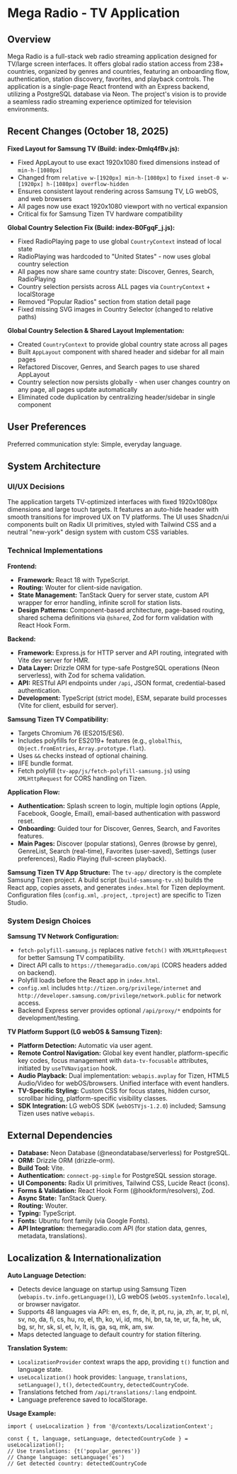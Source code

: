 # Mega Radio - TV Application

## Overview

Mega Radio is a full-stack web radio streaming application designed for TV/large screen interfaces. It offers global radio station access from 238+ countries, organized by genres and countries, featuring an onboarding flow, authentication, station discovery, favorites, and playback controls. The application is a single-page React frontend with an Express backend, utilizing a PostgreSQL database via Neon. The project's vision is to provide a seamless radio streaming experience optimized for television environments.

## Recent Changes (October 18, 2025)

**Fixed Layout for Samsung TV (Build: index-DmIq4fBv.js):**
- Fixed AppLayout to use exact 1920x1080 fixed dimensions instead of `min-h-[1080px]`
- Changed from `relative w-[1920px] min-h-[1080px]` to `fixed inset-0 w-[1920px] h-[1080px] overflow-hidden`
- Ensures consistent layout rendering across Samsung TV, LG webOS, and web browsers
- All pages now use exact 1920x1080 viewport with no vertical expansion
- Critical fix for Samsung Tizen TV hardware compatibility

**Global Country Selection Fix (Build: index-B0FgqF_j.js):**
- Fixed RadioPlaying page to use global `CountryContext` instead of local state
- RadioPlaying was hardcoded to "United States" - now uses global country selection
- All pages now share same country state: Discover, Genres, Search, RadioPlaying
- Country selection persists across ALL pages via `CountryContext` + localStorage
- Removed "Popular Radios" section from station detail page
- Fixed missing SVG images in Country Selector (changed to relative paths)

**Global Country Selection & Shared Layout Implementation:**
- Created `CountryContext` to provide global country state across all pages
- Built `AppLayout` component with shared header and sidebar for all main pages
- Refactored Discover, Genres, and Search pages to use shared AppLayout
- Country selection now persists globally - when user changes country on any page, all pages update automatically
- Eliminated code duplication by centralizing header/sidebar in single component

## User Preferences

Preferred communication style: Simple, everyday language.

## System Architecture

### UI/UX Decisions

The application targets TV-optimized interfaces with fixed 1920x1080px dimensions and large touch targets. It features an auto-hide header with smooth transitions for improved UX on TV platforms. The UI uses Shadcn/ui components built on Radix UI primitives, styled with Tailwind CSS and a neutral "new-york" design system with custom CSS variables.

### Technical Implementations

**Frontend:**
-   **Framework:** React 18 with TypeScript.
-   **Routing:** Wouter for client-side navigation.
-   **State Management:** TanStack Query for server state, custom API wrapper for error handling, infinite scroll for station lists.
-   **Design Patterns:** Component-based architecture, page-based routing, shared schema definitions via `@shared`, Zod for form validation with React Hook Form.

**Backend:**
-   **Framework:** Express.js for HTTP server and API routing, integrated with Vite dev server for HMR.
-   **Data Layer:** Drizzle ORM for type-safe PostgreSQL operations (Neon serverless), with Zod for schema validation.
-   **API:** RESTful API endpoints under `/api`, JSON format, credential-based authentication.
-   **Development:** TypeScript (strict mode), ESM, separate build processes (Vite for client, esbuild for server).

**Samsung Tizen TV Compatibility:**
-   Targets Chromium 76 (ES2015/ES6).
-   Includes polyfills for ES2019+ features (e.g., `globalThis`, `Object.fromEntries`, `Array.prototype.flat`).
-   Uses `&&` checks instead of optional chaining.
-   IIFE bundle format.
-   Fetch polyfill (`tv-app/js/fetch-polyfill-samsung.js`) using `XMLHttpRequest` for CORS handling on Tizen.

**Application Flow:**
-   **Authentication:** Splash screen to login, multiple login options (Apple, Facebook, Google, Email), email-based authentication with password reset.
-   **Onboarding:** Guided tour for Discover, Genres, Search, and Favorites features.
-   **Main Pages:** Discover (popular stations), Genres (browse by genre), GenreList, Search (real-time), Favorites (user-saved), Settings (user preferences), Radio Playing (full-screen playback).

**Samsung Tizen TV App Structure:**
The `tv-app/` directory is the complete Samsung Tizen project. A build script (`build-samsung-tv.sh`) builds the React app, copies assets, and generates `index.html` for Tizen deployment. Configuration files (`config.xml`, `.project`, `.tproject`) are specific to Tizen Studio.

### System Design Choices

**Samsung TV Network Configuration:**
-   `fetch-polyfill-samsung.js` replaces native `fetch()` with `XMLHttpRequest` for better Samsung TV compatibility.
-   Direct API calls to `https://themegaradio.com/api` (CORS headers added on backend).
-   Polyfill loads before the React app in `index.html`.
-   `config.xml` includes `http://tizen.org/privilege/internet` and `http://developer.samsung.com/privilege/network.public` for network access.
-   Backend Express server provides optional `/api/proxy/*` endpoints for development/testing.

**TV Platform Support (LG webOS & Samsung Tizen):**
-   **Platform Detection:** Automatic via user agent.
-   **Remote Control Navigation:** Global key event handler, platform-specific key codes, focus management with `data-tv-focusable` attributes, initiated by `useTVNavigation` hook.
-   **Audio Playback:** Dual implementation: `webapis.avplay` for Tizen, HTML5 Audio/Video for webOS/browsers. Unified interface with event handlers.
-   **TV-Specific Styling:** Custom CSS for focus states, hidden cursor, scrollbar hiding, platform-specific visibility classes.
-   **SDK Integration:** LG webOS SDK (`webOSTVjs-1.2.0`) included; Samsung Tizen uses native `webapis`.

## External Dependencies

-   **Database:** Neon Database (@neondatabase/serverless) for PostgreSQL.
-   **ORM:** Drizzle ORM (drizzle-orm).
-   **Build Tool:** Vite.
-   **Authentication:** `connect-pg-simple` for PostgreSQL session storage.
-   **UI Components:** Radix UI primitives, Tailwind CSS, Lucide React (icons).
-   **Forms & Validation:** React Hook Form (@hookform/resolvers), Zod.
-   **Async State:** TanStack Query.
-   **Routing:** Wouter.
-   **Typing:** TypeScript.
-   **Fonts:** Ubuntu font family (via Google Fonts).
-   **API Integration:** themegaradio.com API (for station data, genres, metadata, translations).

## Localization & Internationalization

**Auto Language Detection:**
-   Detects device language on startup using Samsung Tizen (`webapis.tv.info.getLanguage()`), LG webOS (`webOS.systemInfo.locale`), or browser navigator.
-   Supports 48 languages via API: en, es, fr, de, it, pt, ru, ja, zh, ar, tr, pl, nl, sv, no, da, fi, cs, hu, ro, el, th, ko, vi, id, ms, hi, bn, ta, te, ur, fa, he, uk, bg, sr, hr, sk, sl, et, lv, lt, is, ga, sq, mk, am, sw.
-   Maps detected language to default country for station filtering.

**Translation System:**
-   `LocalizationProvider` context wraps the app, providing `t()` function and language state.
-   `useLocalization()` hook provides: `language`, `translations`, `setLanguage()`, `t()`, `detectedCountry`, `detectedCountryCode`.
-   Translations fetched from `/api/translations/:lang` endpoint.
-   Language preference saved to localStorage.

**Usage Example:**
```tsx
import { useLocalization } from '@/contexts/LocalizationContext';

const { t, language, setLanguage, detectedCountryCode } = useLocalization();
// Use translations: {t('popular_genres')}
// Change language: setLanguage('es')
// Get detected country: detectedCountryCode
```